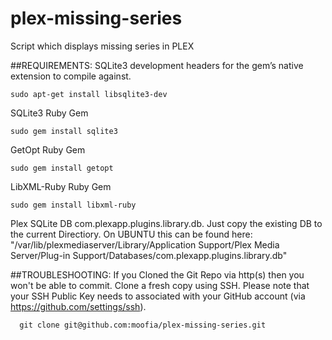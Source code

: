 # plex-missing-series
Script which displays missing series in PLEX

##REQUIREMENTS:
  SQLite3 development headers for the gem’s native extension to compile against.
  ```
  sudo apt-get install libsqlite3-dev
  ```
  SQLite3 Ruby Gem
  ```
  sudo gem install sqlite3
  ```
  GetOpt Ruby Gem
  ```
  sudo gem install getopt
  ```
  LibXML-Ruby Ruby Gem
  ```
  sudo gem install libxml-ruby
  ```
  Plex SQLite DB com.plexapp.plugins.library.db. Just copy the existing DB to the current Directiory.
    On UBUNTU this can be found here: "/var/lib/plexmediaserver/Library/Application Support/Plex Media Server/Plug-in Support/Databases/com.plexapp.plugins.library.db"

##TROUBLESHOOTING:
  If you Cloned the Git Repo via http(s) then you won't be able to commit. Clone a fresh copy using SSH.
  Please note that your SSH Public Key needs to associated with your GitHub account (via https://github.com/settings/ssh).
  ```
    git clone git@github.com:moofia/plex-missing-series.git
  ```
